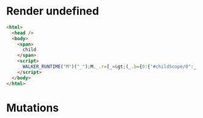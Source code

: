 # Render undefined
```html
<html>
  <head />
  <body>
    <span>
      child
    </span>
    <script>
      WALKER_RUNTIME("M")("_");M._.r=[_=&gt;(_.b={0:{"#childScope/0":_.a={}},1:_.a}),0]
    </script>
  </body>
</html>
```

# Mutations
```

```
